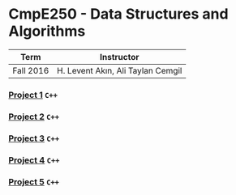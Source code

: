# CmpE250 - Data Structures and Algorithms
| Term | Instructor |
| --- | --- |
| Fall 2016  | H. Levent Akın, Ali Taylan Cemgil |

### [Project 1](/cmpe250/project1) `C++`
### [Project 2](/cmpe250/project2) `C++`
### [Project 3](/cmpe250/project3) `C++`
### [Project 4](/cmpe250/project4) `C++`
### [Project 5](/cmpe250/project5) `C++`
